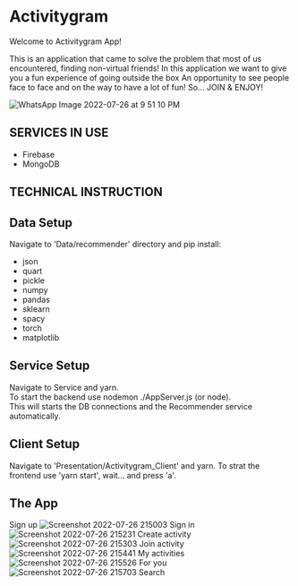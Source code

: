 # Activitygram
Welcome to Activitygram App!

This is an application that came to solve the problem that most of us encountered, finding non-virtual friends!
In this application we want to give you a fun experience of going outside the box
An opportunity to see people face to face and on the way to have a lot of fun!
So... JOIN & ENJOY!

![WhatsApp Image 2022-07-26 at 9 51 10 PM](https://user-images.githubusercontent.com/71548980/181089607-c605e635-7998-4b80-aa0b-32b5d3428b3a.jpeg)

## SERVICES IN USE
- Firebase
- MongoDB

## TECHNICAL INSTRUCTION

## Data Setup  
Navigate to 'Data/recommender' directory and pip install:  
- json
- quart
- pickle
- numpy
- pandas
- sklearn
- spacy
- torch
- matplotlib

## Service Setup  
Navigate to Service and yarn.  
To start the backend use nodemon ./AppServer.js (or node).  
This will starts the DB connections and the Recommender service automatically.

## Client Setup  
Navigate to 'Presentation/Activitygram_Client' and yarn.
To strat the frontend use 'yarn start', wait... and press 'a'.

## The App
Sign up
![Screenshot 2022-07-26 215003](https://user-images.githubusercontent.com/71548980/181091409-9ad8abd6-8135-422a-9f1e-598c2bc16c28.png)
Sign in
![Screenshot 2022-07-26 215231](https://user-images.githubusercontent.com/71548980/181091681-df743ec3-bc8b-47bf-b881-8079fdd26034.png)
Create activity
![Screenshot 2022-07-26 215303](https://user-images.githubusercontent.com/71548980/181091898-b8719443-d460-4da1-b233-8414baf8d1b6.png)
Join activity
![Screenshot 2022-07-26 215441](https://user-images.githubusercontent.com/71548980/181092189-9ef6bf06-d93b-42d3-abfb-ed4c176af00d.png)
My activities
![Screenshot 2022-07-26 215526](https://user-images.githubusercontent.com/71548980/181092298-9272ac8a-908d-405e-b27e-6e7ea01ef96b.png)
For you
![Screenshot 2022-07-26 215703](https://user-images.githubusercontent.com/71548980/181092493-810f9304-833b-4186-a80a-444dfabb0b0c.png)
Search

